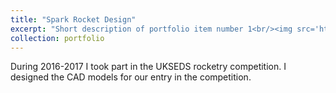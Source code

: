 ```yaml
---
title: "Spark Rocket Design"
excerpt: "Short description of portfolio item number 1<br/><img src='https://live.staticflickr.com/4333/36959410282_8c16fee605_h.jpg'>"
collection: portfolio
---
```


During 2016-2017 I took part in the UKSEDS rocketry competition. I designed the CAD models for our entry in the competition. 
